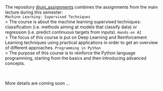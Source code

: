 The repository [@uni_assignments](https://github.com/AlexandruAndrita/uni_assignments "uni_assignments") combines the assignments from the main lecture during this semester: <br/>
``` Machine Learning: Supervised Techniques ``` <br/>
    > The course is about the machine learning supervised techniques: classification (i.e. methods aiming at models that classify data) or regression (i.e. predict continuous targets from inputs).
``` Hands-on AI ``` <br/>
    > The focus of this course is put on Deep Learning and Reinforcement Learning techniques using practical applications in order to get an overview of different approaches.
``` Programming in Python ``` <br/>
    > The purpose of this course is to reinforce the Python language programming, starting from the basics and then introducing advanced concepts.
 
<br/><br/>
More details are coming soon ...
